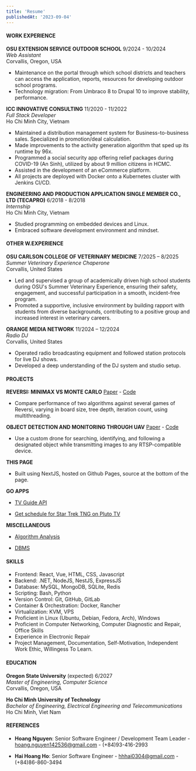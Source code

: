 ```yaml
---
title: 'Resume'
publishedAt: '2023-09-04'
---
```

#### WORK EXPERIENCE

**OSU EXTENSION SERVICE OUTDOOR SCHOOL** 9/2024 - 10/2024  
*Web Assistant*  
Corvallis, Oregon, USA

-   Maintenance on the portal through which school districts and
    teachers can access the application, reports, resources
    for developing outdoor school programs.
-   Technology migration: From Umbraco 8 to Drupal 10 to improve
    stability, performance.

**ICC INNOVATIVE CONSULTING** 11/2020 - 11/2022  
*Full Stack Developer*  
Ho Chi Minh City, Vietnam

-   Maintained a distribution management system for Business-to-business sales.
    Specialized in promotion/deal calculation.
-   Made improvements to the activity generation algorithm that
    sped up its runtime by 96x.
-   Programmed a social security app offering relief packages during
    COVID-19 (An Sinh), utilized by about 9 million citizens in HCMC.
-   Assisted in the development of an eCommerce platform.
-   All projects are deployed with Docker onto a Kubernetes cluster with Jenkins CI/CD.

**ENGINEERING AND PRODUCTION APPLICATION SINGLE MEMBER CO., LTD
(TECAPRO)** 6/2018 - 8/2018  
*Internship*  
Ho Chi Minh City, Vietnam

-   Studied programming on embedded devices and Linux.
-   Embraced software development environment and mindset.

#### OTHER W.EXPERIENCE

**OSU CARLSON COLLEGE OF VETERINARY MEDICINE** 7/2025 – 8/2025  
*Summer Veterinary Experience Chaperone*  
Corvallis, United States

-   Led and supervised a group of academically driven high school students during OSU's Summer Veterinary Experience, ensuring their safety, engagement, and successful participation in a smooth, incident-free program.
-   Promoted a supportive, inclusive environment by building rapport with students from diverse backgrounds, contributing to a positive group and increased interest in veterinary careers.

**ORANGE MEDIA NETWORK** 11/2024 – 12/2024  
*Radio DJ*  
Corvallis, United States

-   Operated radio broadcasting equipment and followed station protocols for live DJ shows.
-   Developed a deep understanding of the DJ system and studio setup.

#### PROJECTS

**REVERSI: MINIMAX VS MONTE CARLO**
[Paper](https://github.com/bachsofttrick/reversi-ai531/blob/master/paper.pdf)
\- [Code](https://github.com/bachsofttrick/reversi-ai531/)

- Compare performance of two algorithms against several games of Reversi, varying in board size, tree depth, iteration count, using multithreading.

**OBJECT DETECTION AND MONITORING THROUGH UAV**
[Paper](https://github.com/bachsofttrick/dronectrl-with-tracking/blob/master/paper.pdf)
\- [Code](https://github.com/bachsofttrick/dronectrl-with-tracking)

-   Use a custom drone for searching, identifying, and following a
    designated object while transmitting images to any RTSP-compatible
    device.

**THIS PAGE**

-   Built using NextJS, hosted on Github Pages, source at the bottom of the page.

**GO APPS** 

- [TV Guide API](https://github.com/bachsofttrick/tvguide-go)

- [Get schedule for Star Trek TNG on Pluto TV](https://github.com/bachsofttrick/tng-schedule)

**MISCELLANEOUS**

- [Algorithm Analysis](https://github.com/bachsofttrick/algolysis-cs325)

- [DBMS](https://github.com/bachsofttrick/dbms-cs540)

#### SKILLS

- Frontend: React, Vue, HTML, CSS, Javascript
- Backend: .NET, NodeJS, NestJS, ExpressJS
- Database: MySQL, MongoDB, SQLite, Redis
- Scripting: Bash, Python
- Version Control: Git, GitHub, GitLab
- Container & Orchestration: Docker, Rancher
- Virtualization: KVM, VPS
- Proficient in Linux (Ubuntu, Debian, Fedora, Arch), Windows
- Proficient in Computer Networking, Computer Diagnostic and Repair, Office Skills
- Experience in Electronic Repair
- Project Management, Documentation, Self-Motivation, 
Independent Work Ethic, Willingess To Learn.

#### EDUCATION

**Oregon State University** (expected) 6/2027  
*Master of Engineering, Computer Science*  
Corvallis, Oregon, USA

**Ho Chi Minh University of Technology**  
*Bachelor of Engineering, Electrical Engineering and Telecommunications*  
Ho Chi Minh, Viet Nam

#### REFERENCES

-   **Hoang Nguyen**: Senior Software Engineer / Development Team
    Leader - [hoang.nguyen142536@gmail.com](mailto:hoang.nguyen142536@gmail.com) - (+84)93-416-2993

-   **Hai Hoang Ho**: Senior Software Engineer - [hhhai0304@gmail.com](mailto:hhhai0304@gmail.com) -
    (+84)86-860-3494

